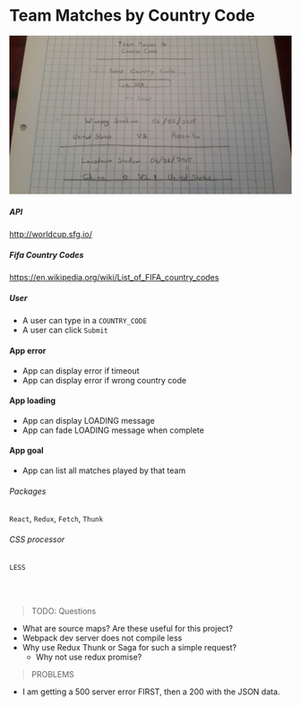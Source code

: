 # Team Matches by Country Code

![](./journal/world-cup-trial-project-sketch.jpg)

##### API
http://worldcup.sfg.io/

##### Fifa Country Codes
https://en.wikipedia.org/wiki/List_of_FIFA_country_codes

##### User
* A user can type in a `COUNTRY_CODE`
* A user can click `Submit`

#### App error
* App can display error if timeout
* App can display error if wrong country code

#### App loading
* App can display LOADING message
* App can fade LOADING message when complete

#### App goal
* App can list all matches played by that team


###### Packages
`React`, `Redux`, `Fetch`, `Thunk`

###### CSS processor
`LESS`



<br><br>
>TODO: Questions

* What are source maps? Are these useful for this project?
* Webpack dev server does not compile less
* Why use Redux Thunk or Saga for such a simple request?
  * Why not use redux promise?


> PROBLEMS
* I am getting a 500 server error FIRST, then a 200 with the JSON data.
